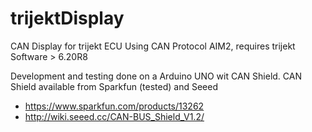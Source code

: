 trijektDisplay
==================

CAN Display for trijekt ECU
Using CAN Protocol AIM2, requires trijekt Software > 6.20R8

Development and testing done on a Arduino UNO wit CAN Shield.
CAN Shield available from Sparkfun (tested) and Seeed
- https://www.sparkfun.com/products/13262
- http://wiki.seeed.cc/CAN-BUS_Shield_V1.2/
